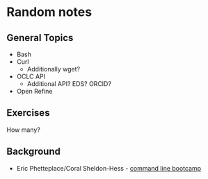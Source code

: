 
# Random notes

## General Topics

+ Bash
+ Curl
  + Additionally wget?
+ OCLC API
  + Additional API? EDS? ORCID?
+ Open Refine

## Exercises

How many?

## Background

+ Eric Phetteplace/Coral Sheldon-Hess - [command line bootcamp](https://github.com/csheldonhess/c4l16-cli-workshop)
